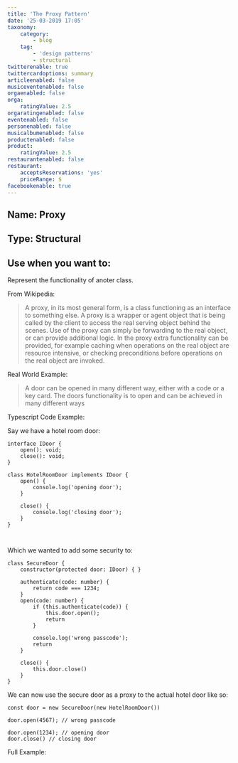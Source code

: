 ```yaml
---
title: 'The Proxy Pattern'
date: '25-03-2019 17:05'
taxonomy:
    category:
        - blog
    tag:
        - 'design patterns'
        - structural
twitterenable: true
twittercardoptions: summary
articleenabled: false
musiceventenabled: false
orgaenabled: false
orga:
    ratingValue: 2.5
orgaratingenabled: false
eventenabled: false
personenabled: false
musicalbumenabled: false
productenabled: false
product:
    ratingValue: 2.5
restaurantenabled: false
restaurant:
    acceptsReservations: 'yes'
    priceRange: $
facebookenable: true
---
```


## Name: Proxy

## Type: Structural

## Use when you want to:

Represent the functionality of anoter class.

From Wikipedia:

> A proxy, in its most general form, is a class functioning as an interface to something else. A proxy is a wrapper or agent object that is being called by the client to access the real serving object behind the scenes. Use of the proxy can simply be forwarding to the real object, or can provide additional logic. In the proxy extra functionality can be provided, for example caching when operations on the real object are resource intensive, or checking preconditions before operations on the real object are invoked.

Real World Example:

> A door can be opened in many different way, either with a code or a key card. The doors functionality is to open and can be achieved in many different ways


Typescript Code Example:

Say we have a hotel room door:

```
interface IDoor { 
    open(): void;
    close(): void;
}

class HotelRoomDoor implements IDoor { 
    open() { 
        console.log('opening door');
    }

    close() { 
        console.log('closing door');
    }
}



```
Which we wanted to add some security to:

```
class SecureDoor { 
    constructor(protected door: IDoor) { }

    authenticate(code: number) { 
        return code === 1234;
    }
    open(code: number) { 
        if (this.authenticate(code)) { 
            this.door.open();
            return
        }

        console.log('wrong passcode');
        return
    }

    close() { 
        this.door.close()
    }
}

```

We can now use the secure door as a proxy to the actual hotel door like so:


```
const door = new SecureDoor(new HotelRoomDoor())

door.open(4567); // wrong passcode

door.open(1234); // opening door
door.close() // closing door
```

Full Example:

<script async src="//jsfiddle.net/harps116/mb81ufgr/embed/js/"></script>

